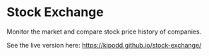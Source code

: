 # Stock Exchange
Monitor the market and compare stock price history of companies.

See the live version here: https://kipodd.github.io/stock-exchange/
